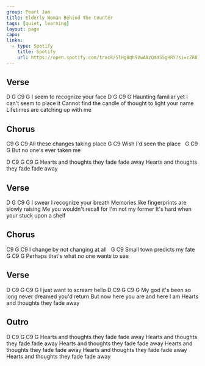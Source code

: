 ```yaml
---
group: Pearl Jam
title: Elderly Woman Behind The Counter
tags: [quiet, learning]
layout: page
capo: 
links: 
  - type: Spotify
    title: Spotify
    url: https://open.spotify.com/track/5lHgBqh9VwAAzQma55gHRY?si=cZR8IrXlSdWNMyb36R650Q
---
```


## Verse

D         G              C9     G
I seem to recognize your face
D          G                  C9      G
Haunting familiar yet I can't seem to place it
Cannot find the candle of thought to light your name
Lifetimes are catching up with me

## Chorus

C9        G              C9
All these changes taking place
G                 C9
Wish I'd seen the place
&nbsp;   G             C9    G
But no one's ever taken me

D          C9            G    C9   G
Hearts and thoughts they fade fade away
Hearts and thoughts they fade fade away

## Verse

D         G              C9      G
I swear I recognize your breath
Memories like fingerprints are slowly raising
Me you wouldn't recall for I'm not my former
It's hard when your stuck upon a shelf

## Chorus

C9          G               C9
I change by not changing at all
&nbsp;     G                C9
Small town predicts my fate
&nbsp;  G                       C9       G
Perhaps that's what no one wants to see

## Verse

D      C9      G         C9    G
I just want to scream hello
D  C9       G                  C9            G
My god it's been so long never dreamed you'd return
But now here you are and here I am
Hearts and thoughts they fade away

## Outro

D          C9            G    C9   G
Hearts and thoughts they fade fade away
Hearts and thoughts they fade fade away
Hearts and thoughts they fade fade away
Hearts and thoughts they fade fade away
Hearts and thoughts they fade fade away
Hearts and thoughts they fade fade away

